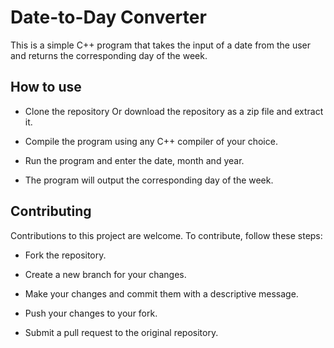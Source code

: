 #  Date-to-Day Converter
This is a simple C++ program that takes the input of a date from the user and returns the corresponding day of the week. 
## How to use
- Clone the repository Or download the repository as a zip file and extract it.

- Compile the program using any C++ compiler of your choice.

- Run the program and enter the date, month and year.

- The program will output the corresponding day of the week.



## Contributing
Contributions to this project are welcome. To contribute, follow these steps:

- Fork the repository.

- Create a new branch for your changes.

- Make your changes and commit them with a descriptive message.

- Push your changes to your fork.

- Submit a pull request to the original repository.


